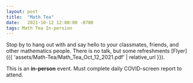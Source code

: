 ```yaml
---
layout: post
title:  "Math Tea"
date:   2021-10-12 12:00:00 -0700
tags: Math Tea In-persion
---
```

Stop by to hang out with and say hello to your classmates, friends, and other mathematics people. There is no talk, but some refreshments [Flyer]({{ 'assets/Math-Tea/Math_Tea_Oct_12_2021.pdf' | relative_url }}).

This is an **in-person** event. Must complete daily COVID-screen report to attend.

<!-- * [CV]({{ 'assets/CV_Youngsu_Kim.pdf' | relative_url }}), updated June 2021. -->



